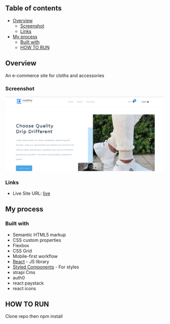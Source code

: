 ## Table of contents

- [Overview](#overview)
  - [Screenshot](#screenshot)
  - [Links](#links)
- [My process](#my-process)
  - [Built with](#built-with)
  - [HOW TO RUN](#useful-resources)

## Overview

An e-commerce site for cloths and accessories

### Screenshot

![](./screenshot.png)

### Links

- Live Site URL: [live](https://clasikdrip.com/)

## My process

### Built with

- Semantic HTML5 markup
- CSS custom properties
- Flexbox
- CSS Grid
- Mobile-first workflow
- [React](https://reactjs.org/) - JS library
- [Styled Components](https://styled-components.com/) - For styles
- strapi Cms
- auth0
- react paystack
- react icons

## HOW TO RUN

Clone repo then npm install

